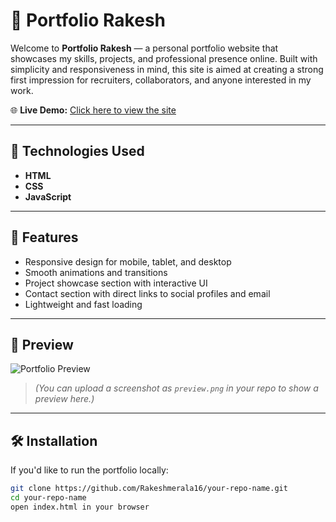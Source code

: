 
# 📌 Portfolio Rakesh

Welcome to **Portfolio Rakesh** — a personal portfolio website that showcases my skills, projects, and professional presence online. Built with simplicity and responsiveness in mind, this site is aimed at creating a strong first impression for recruiters, collaborators, and anyone interested in my work.

🌐 **Live Demo:** [Click here to view the site](https://68273e9ced295e88e0e62159--funny-creponne-0be43f.netlify.app/)

---

## 🚀 Technologies Used

- **HTML**
- **CSS**
- **JavaScript**

---

## 🎯 Features

- Responsive design for mobile, tablet, and desktop
- Smooth animations and transitions
- Project showcase section with interactive UI
- Contact section with direct links to social profiles and email
- Lightweight and fast loading

---

## 📸 Preview

![Portfolio Preview](preview.png)  
> *(You can upload a screenshot as `preview.png` in your repo to show a preview here.)*

---

## 🛠️ Installation

If you'd like to run the portfolio locally:

```bash
git clone https://github.com/Rakeshmerala16/your-repo-name.git
cd your-repo-name
open index.html in your browser
